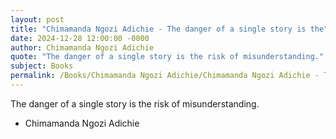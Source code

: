 ```yaml
---
layout: post
title: "Chimamanda Ngozi Adichie - The danger of a single story is the"
date: 2024-12-28 12:00:00 -0000
author: Chimamanda Ngozi Adichie
quote: "The danger of a single story is the risk of misunderstanding."
subject: Books
permalink: /Books/Chimamanda Ngozi Adichie/Chimamanda Ngozi Adichie - The danger of a single story is the
---
```


The danger of a single story is the risk of misunderstanding.

- Chimamanda Ngozi Adichie
